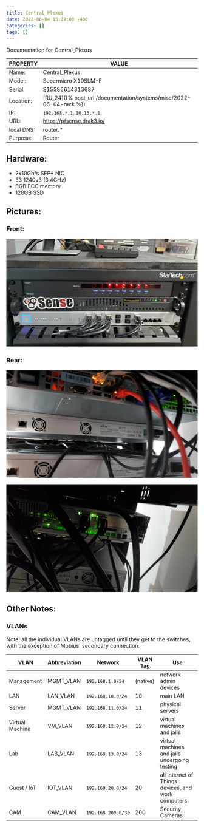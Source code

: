 ```yaml
---
title: Central_Plexus
date: 2022-06-04 15:19:00 -400
categories: []
tags: []
---
```


Documentation for Central_Plexus

| PROPERTY   | VALUE                                                               |
| ---------- | ------------------------------------------------------------------- |
| Name:      | Central_Plexus                                                      |
| Model:     | Supermicro X10SLM-F                                                 |
| Serial:    | S15586614313687                                                     |
| Location:  | [RU_24]({% post_url /documentation/systems/misc/2022-06-04-rack %}) |
| IP:        | `192.168.*.1`, `10.13.*.1`                                          |
| URL:       | https://pfsense.drak3.io/                                           |
| local DNS: | router.\*                                                           |
| Purpose:   | Router                                                              |

## Hardware:

- 2x10Gb/s SFP+ NIC
- E3 1240v3 (3.4GHz)
- 8GB ECC memory
- 120GB SSD

## Pictures:

### Front:

![kvm, router, 10g switch](/assets/rack_01_route.jpg)

### Rear:

![router rear](/assets/central_plexus_back_01.jpg)

![router rear](/assets/central_plexus_back_02.jpg)

## Other Notes:

### VLANs

Note: all the individual VLANs are untagged until they get to the switches, with the exception of Mobius' secondary connection.

| VLAN            | Abbreviation | Network            | VLAN Tag | Use                                                |
| --------------- | ------------ | ------------------ | -------- | -------------------------------------------------- |
| Management      | MGMT_VLAN    | `192.168.1.0/24`   | (native) | network admin devices                              |
| LAN             | LAN_VLAN     | `192.168.10.0/24`  | 10       | main LAN                                           |
| Server          | MGMT_VLAN    | `192.168.11.0/24`  | 11       | physical servers                                   |
| Virtual Machine | VM_VLAN      | `192.168.12.0/24`  | 12       | virtual machines and jails                         |
| Lab             | LAB_VLAN     | `192.168.13.0/24`  | 13       | virtual machines and jails undergoing testing      |
| Guest / IoT     | IOT_VLAN     | `192.168.20.0/24`  | 20       | all Internet of Things devices, and work computers |
| CAM             | CAM_VLAN     | `192.168.200.0/30` | 200      | Security Cameras                                   |

